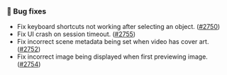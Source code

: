### 🐛 Bug fixes
* Fix keyboard shortcuts not working after selecting an object. ([#2750](https://github.com/stashapp/stash/pull/2750))
* Fix UI crash on session timeout. ([#2755](https://github.com/stashapp/stash/pull/2755))
* Fix incorrect scene metadata being set when video has cover art. ([#2752](https://github.com/stashapp/stash/pull/2752))
* Fix incorrect image being displayed when first previewing image. ([#2754](https://github.com/stashapp/stash/pull/2754))
